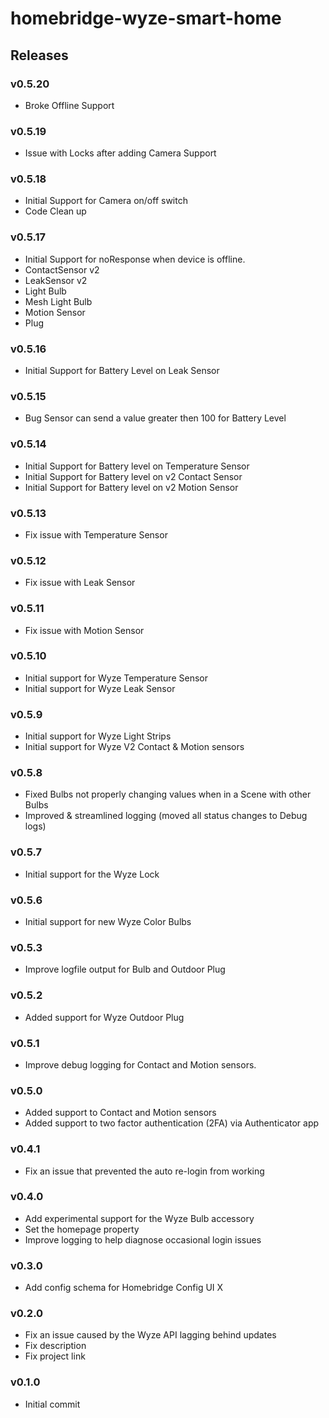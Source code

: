 # homebridge-wyze-smart-home
## Releases

### v0.5.20
- Broke Offline Support

### v0.5.19
- Issue with Locks after adding Camera Support

### v0.5.18
- Initial Support for Camera on/off switch
- Code Clean up

### v0.5.17
- Initial Support for noResponse when device is offline. 
 - ContactSensor v2
 - LeakSensor v2
 - Light Bulb
 - Mesh Light Bulb
 - Motion Sensor
 - Plug

### v0.5.16
- Initial Support for Battery Level on Leak Sensor

### v0.5.15
- Bug Sensor can send a value greater then 100 for Battery Level

### v0.5.14
- Initial Support for Battery level on Temperature Sensor
- Initial Support for Battery level on v2 Contact Sensor
- Initial Support for Battery level on v2 Motion Sensor

### v0.5.13
- Fix issue with Temperature Sensor

### v0.5.12
- Fix issue with Leak Sensor

### v0.5.11
- Fix issue with Motion Sensor

### v0.5.10
- Initial support for Wyze Temperature Sensor
- Initial support for Wyze Leak Sensor

### v0.5.9
- Initial support for Wyze Light Strips
- Initial support for Wyze V2 Contact & Motion sensors

### v0.5.8
- Fixed Bulbs not properly changing values when in a Scene with other Bulbs
- Improved & streamlined logging (moved all status changes to Debug logs)

### v0.5.7
- Initial support for the Wyze Lock

### v0.5.6
- Initial support for new Wyze Color Bulbs

### v0.5.3
- Improve logfile output for Bulb and Outdoor Plug

### v0.5.2
- Added support for Wyze Outdoor Plug

### v0.5.1
- Improve debug logging for Contact and Motion sensors.

### v0.5.0
- Added support to Contact and Motion sensors
- Added support to two factor authentication (2FA) via Authenticator app

### v0.4.1
- Fix an issue that prevented the auto re-login from working

### v0.4.0
- Add experimental support for the Wyze Bulb accessory
- Set the homepage property
- Improve logging to help diagnose occasional login issues

### v0.3.0
- Add config schema for Homebridge Config UI X

### v0.2.0
- Fix an issue caused by the Wyze API lagging behind updates
- Fix description
- Fix project link

### v0.1.0
- Initial commit
